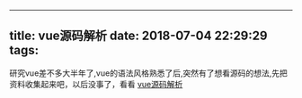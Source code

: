 ---
title: vue源码解析
date: 2018-07-04 22:29:29
tags:
--

研究vue差不多大半年了,vue的语法风格熟悉了后,突然有了想看源码的想法,先把资料收集起来吧，以后没事了，看看
[vue源码解析](https://github.com/liutao/vue2.0-source)
